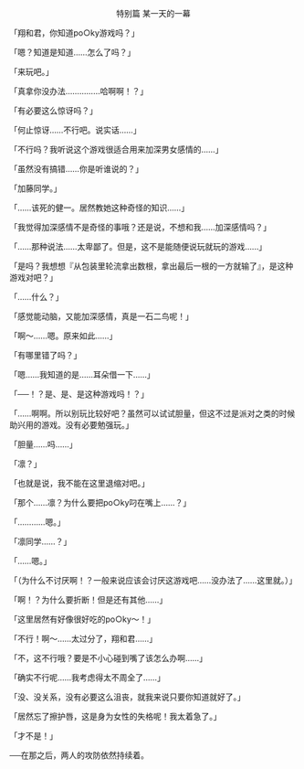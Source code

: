 <p align="center">特别篇 某一天的一幕</p>

「翔和君，你知道po○ky游戏吗？」

「嗯？知道是知道……怎么了吗？」

「来玩吧。」

「真拿你没办法……………哈啊啊！？」

「有必要这么惊讶吗？」

「何止惊讶……不行吧。说实话……」

「不行吗？我听说这个游戏很适合用来加深男女感情的……」

「虽然没有搞错……你是听谁说的？」

「加藤同学。」

「……该死的健一。居然教她这种奇怪的知识……」

「我觉得加深感情不是奇怪的事哦？还是说，不想和我……加深感情吗？」

「……那种说法……太卑鄙了。但是，这不是能随便说玩就玩的游戏……」

「是吗？我想想『从包装里轮流拿出数根，拿出最后一根的一方就输了』，是这种游戏对吧？」

「……什么？」

「感觉能动脑，又能加深感情，真是一石二鸟呢！」

「啊～……嗯。原来如此……」

「有哪里错了吗？」

「嗯……我知道的是……耳朵借一下……」

「──！？是、是、是这种游戏吗！？」

「……啊啊。所以别玩比较好吧？虽然可以试试胆量，但这不过是派对之类的时候助兴用的游戏。没有必要勉强玩。」

「胆量……吗……」

「凛？」

「也就是说，我不能在这里退缩对吧。」

「那个……凛？为什么要把po○ky叼在嘴上……？」

「…………嗯。」

「凛同学……？」

「……嗯。」

「（为什么不讨厌啊！？一般来说应该会讨厌这游戏吧……没办法了……这里就。）」

「啊！？为什么要折断！但是还有其他……」

「这里居然有好像很好吃的po○ky～！」

「不行！啊～……太过分了，翔和君……」

「不，这不行哦？要是不小心碰到嘴了该怎么办啊……」

「确实不行呢……我考虑得太不周全了……」

「没、没关系，没有必要这么沮丧，就我来说只要你知道就好了。」

「居然忘了擦护唇，这是身为女性的失格呢！我太着急了。」

「才不是！」

──在那之后，两人的攻防依然持续着。

